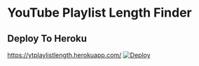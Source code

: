 # YouTube Playlist Length Finder
## Deploy To Heroku
https://ytplaylistlength.herokuapp.com/
[![Deploy](https://www.herokucdn.com/deploy/button.svg)](https://heroku.com/deploy)
